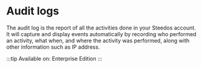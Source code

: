 # Audit logs

The audit log is the report of all the activities done in your Steedos account. It will capture and display events automatically by recording who performed an activity, what when, and where the activity was performed, along with other information such as IP address.

:::tip
Available on: Enterprise Edition
:::
